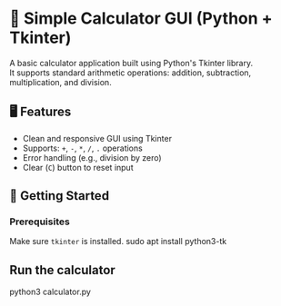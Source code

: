 # 🧮 Simple Calculator GUI (Python + Tkinter)

A basic calculator application built using Python's Tkinter library.  
It supports standard arithmetic operations: addition, subtraction, multiplication, and division.

## 🖥️ Features

- Clean and responsive GUI using Tkinter
- Supports: `+`, `-`, `*`, `/`, `.` operations
- Error handling (e.g., division by zero)
- Clear (`C`) button to reset input

## 🚀 Getting Started

### Prerequisites

Make sure `tkinter` is installed.
    sudo apt install python3-tk

## Run the calculator

python3 calculator.py


